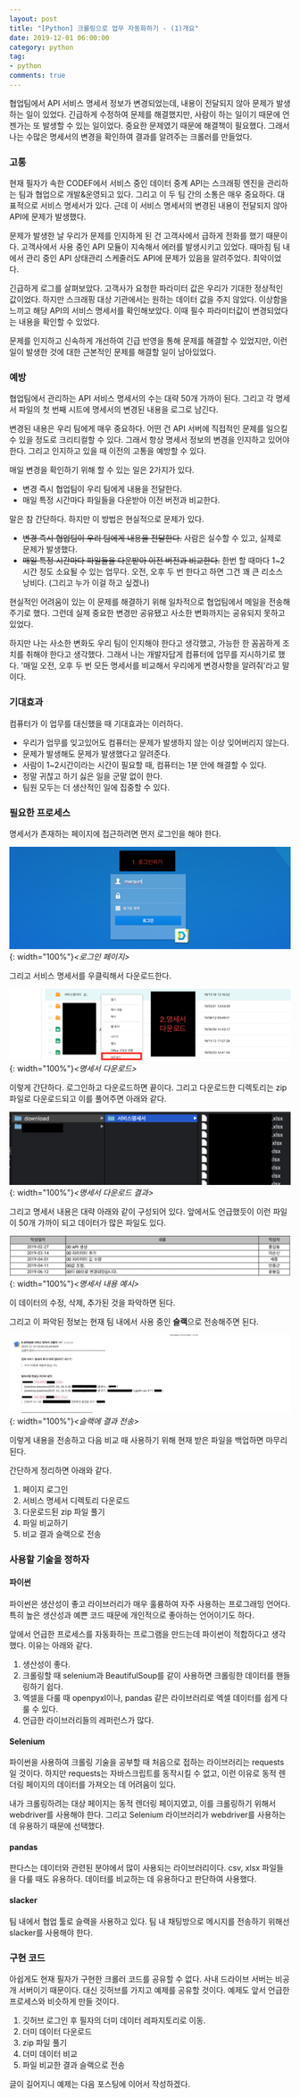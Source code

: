 ```yaml
---
layout: post
title: "[Python] 크롤링으로 업무 자동화하기 - (1)개요"
date: 2019-12-01 06:00:00
category: python
tag: 
- python
comments: true
---
```


협업팀에서 API 서비스 명세서 정보가 변경되었는데, 내용이 전달되지 않아 문제가 발생하는 일이 있었다. 긴급하게 수정하여 문제를 해결했지만, 사람이 하는 일이기 때문에 언젠가는 또 발생할 수 있는 일이었다. 중요한 문제였기 때문에 해결책이 필요했다. 그래서 나는 수많은 명세서의 변경을 확인하여 결과를 알려주는 크롤러를 만들었다.

### 고통
현재 필자가 속한 CODEF에서 서비스 중인 데이터 중계 API는 스크래핑 엔진을 관리하는 팀과 협업으로 개발&운영되고 있다. 그리고 이 두 팀 간의 소통은 매우 중요하다. 대표적으로 서비스 명세서가 있다. 근데 이 서비스 명세서의 변경된 내용이 전달되지 않아 API에 문제가 발생했다.

문제가 발생한 날 우리가 문제를 인지하게 된 건 고객사에서 급하게 전화를 했기 때문이다. 고객사에서 사용 중인 API 모듈이 지속해서 에러를 발생시키고 있었다. 때마침 팀 내에서 관리 중인 API 상태관리 스케줄러도 API에 문제가 있음을 알려주었다. 최악이었다.

긴급하게 로그를 살펴보았다. 고객사가 요청한 파라미터 값은 우리가 기대한 정상적인 값이었다. 하지만 스크래핑 대상 기관에서는 원하는 데이터 값을 주지 않았다. 이상함을 느끼고 해당 API의 서비스 명세서를 확인해보았다. 이때 필수 파라미터값이 변경되었다는 내용을 확인할 수 있었다.

문제를 인지하고 신속하게 개선하여 긴급 반영을 통해 문제를 해결할 수 있었지만, 이런 일이 발생한 것에 대한 근본적인 문제를 해결할 일이 남아있었다.


### 예방
협업팀에서 관리하는 API 서비스 명세서의 수는 대략 50개 가까이 된다. 그리고 각 명세서 파일의 첫 번째 시트에 명세서의 변경된 내용을 로그로 남긴다.

변경된 내용은 우리 팀에게 매우 중요하다. 어떤 건 API 서버에 직접적인 문제를 일으킬 수 있을 정도로 크리티컬할 수 있다. 그래서 항상 명세서 정보의 변경을 인지하고 있어야 한다. 그리고 인지하고 있을 때 이전의 고통을 예방할 수 있다.

매일 변경을 확인하기 위해 할 수 있는 일은 2가지가 있다.

- 변경 즉시 협업팀이 우리 팀에게 내용을 전달한다.
- 매일 특정 시간마다 파일들을 다운받아 이전 버전과 비교한다.

말은 참 간단하다. 하지만 이 방법은 현실적으로 문제가 있다.

- ~~변경 즉시 협업팀이 우리 팀에게 내용을 전달한다.~~ 사람은 실수할 수 있고, 실제로 문제가 발생했다.
- ~~매일 특정 시간마다 파일들을 다운받아 이전 버전과 비교한다.~~ 한번 할 때마다 1~2시간 정도 소요될 수 있는 업무다. 오전, 오후 두 번 한다고 하면 그건 꽤 큰 리소스 낭비다. (그리고 누가 이걸 하고 싶겠나)

현실적인 어려움이 있는 이 문제를 해결하기 위해 일차적으로 협업팀에서 메일을 전송해주기로 했다. 그런데 실제 중요한 변경만 공유됐고 사소한 변화까지는 공유되지 못하고 있었다.

하지만 나는 사소한 변화도 우리 팀이 인지해야 한다고 생각했고, 가능한 한 꼼꼼하게 조치를 취해야 한다고 생각했다. 그래서 나는 개발자답게 컴퓨터에 업무를 지시하기로 했다. '매일 오전, 오후 두 번 모든 명세서를 비교해서 우리에게 변경사항을 알려줘'라고 말이다.


### 기대효과
컴퓨터가 이 업무를 대신했을 때 기대효과는 이러하다.

- 우리가 업무를 잊고있어도 컴퓨터는 문제가 발생하지 않는 이상 잊어버리지 않는다.
- 문제가 발생해도 문제가 발생했다고 알려준다.
- 사람이 1~2시간이라는 시간이 필요할 때, 컴퓨터는 1분 안에 해결할 수 있다.
- 정말 귀찮고 하기 싫은 일을 군말 없이 한다.
- 팀원 모두는 더 생산적인 일에 집중할 수 있다.


### 필요한 프로세스
명세서가 존재하는 페이지에 접근하려면 먼저 로그인을 해야 한다.

![crawlerProcess1](/assets/images/post/crawlerProcess1.png){: width="100%"}*\<로그인 페이지\>*

그리고 서비스 명세서를 우클릭해서 다운로드한다.

![crawlerProcess2](/assets/images/post/crawlerProcess2.png){: width="100%"}*\<명세서 다운로드\>*

이렇게 간단하다. 로그인하고 다운로드하면 끝이다. 그리고 다운로드한 디렉토리는 zip 파일로 다운로드되고 이를 풀어주면 아래와 같다.

![crawlerProcess3](/assets/images/post/crawlerProcess3.png){: width="100%"}*\<명세서 다운로드 결과\>*

그리고 명세서 내용은 대략 아래와 같이 구성되어 있다. 앞에서도 언급했듯이 이런 파일이 50개 가까이 되고 데이터가 많은 파일도 있다.

![crawlerProcess4](/assets/images/post/crawlerProcess4.png){: width="100%"}*\<명세서 내용 예시\>*

이 데이터의 수정, 삭제, 추가된 것을 파악하면 된다.

그리고 이 파악된 정보는 현재 팀 내에서 사용 중인 **슬랙**으로 전송해주면 된다.

![crawlerProcess5](/assets/images/post/crawlerProcess5.png){: width="100%"}*\<슬랙에 결과 전송\>*

이렇게 내용을 전송하고 다음 비교 때 사용하기 위해 현재 받은 파일을 백업하면 마무리된다.

간단하게 정리하면 아래와 같다.

1. 페이지 로그인
2. 서비스 명세서 디렉토리 다운로드
3. 다운로드된 zip 파일 풀기
4. 파일 비교하기
5. 비교 결과 슬랙으로 전송



### 사용할 기술을 정하자
#### 파이썬
파이썬은 생산성이 좋고 라이브러리가 매우 훌륭하여 자주 사용하는 프로그래밍 언어다. 특히 높은 생산성과 예쁜 코드 때문에 개인적으로 좋아하는 언어이기도 하다.

앞에서 언급한 프로세스를 자동화하는 프로그램을 만드는데 파이썬이 적합하다고 생각했다. 이유는 아래와 같다.

1. 생산성이 좋다.
2. 크롤링할 때 selenium과 BeautifulSoup를 같이 사용하면 크롤링한 데이터를 핸들링하기 쉽다.
3. 엑셀을 다룰 때 openpyxl이나, pandas 같은 라이브러리로 엑셀 데이터를 쉽게 다룰 수 있다.
4. 언급한 라이브러리들의 레퍼런스가 많다.

#### Selenium
파이썬을 사용하여 크롤링 기술을 공부할 때 처음으로 접하는 라이브러리는 requests일 것이다. 하지만 requests는 자바스크립트를 동작시킬 수 없고, 이런 이유로 동적 렌더링 페이지의 데이터를 가져오는 데 어려움이 있다.

내가 크롤링하려는 대상 페이지는 동적 렌더링 페이지였고, 이를 크롤링하기 위해서 webdriver를 사용해야 한다. 그리고 Selenium 라이브러리가 webdriver를 사용하는 데 유용하기 때문에 선택했다.

#### pandas
판다스는 데이터와 관련된 분야에서 많이 사용되는 라이브러리이다. csv, xlsx 파일들을 다룰 때도 유용하다. 데이터를 비교하는 데 유용하다고 판단하여 사용했다.

#### slacker
팀 내에서 협업 툴로 슬랙을 사용하고 있다. 팀 내 채팅방으로 메시지를 전송하기 위해선 slacker를 사용해야 한다.


### 구현 코드
아쉽게도 현재 필자가 구현한 크롤러 코드를 공유할 수 없다. 사내 드라이브 서버는 비공개 서버이기 때문이다. 대신 깃허브를 가지고 예제를 공유할 것이다. 예제도 앞서 언급한 프로세스와 비슷하게 만들 것이다.

1. 깃허브 로그인 후 필자의 더미 데이터 레파지토리로 이동.
2. 더미 데이터 다운로드
3. zip 파일 풀기
4. 더미 데이터 비교
5. 파일 비교한 결과 슬랙으로 전송

글이 길어지니 예제는 다음 포스팅에 이어서 작성하겠다.